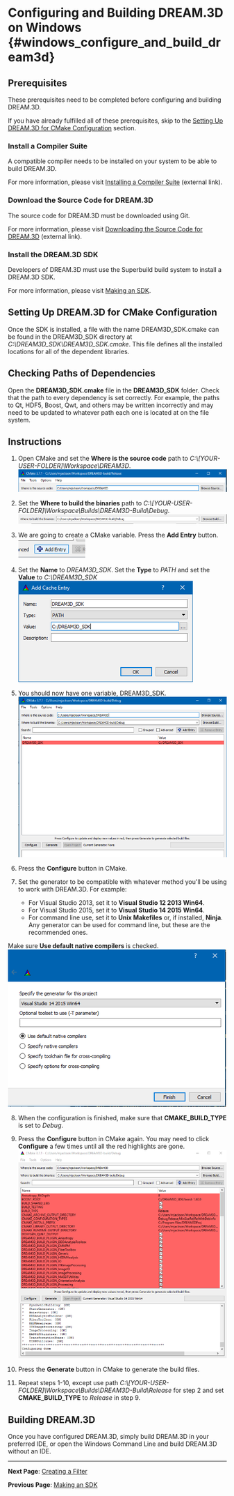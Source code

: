Configuring and Building DREAM.3D on Windows {#windows_configure_and_build_dream3d}
========

<a name="prerequisites">

## Prerequisites ##

</a>

These prerequisites need to be completed before configuring and building DREAM.3D.

If you have already fulfilled all of these prerequisites, skip to the [Setting Up DREAM.3D for CMake Configuration](#cmake_config) section.

<a name="compiler_suite">

### Install a Compiler Suite ###

</a>

A compatible compiler needs to be installed on your system to be able to build DREAM.3D.

For more information, please visit [Installing a Compiler Suite](http://dream3d.bluequartz.net/binaries/Help/DREAM3D/compiler_suite.html) (external link).

<a name="downloading_dream3d">

### Download the Source Code for DREAM.3D ###

</a>

The source code for DREAM.3D must be downloaded using Git.

For more information, please visit [Downloading the Source Code for DREAM.3D](http://dream3d.bluequartz.net/binaries/Help/DREAM3D/source_download.html) (external link).

<a name="installing_sdk">

### Install the DREAM.3D SDK ###

</a>

Developers of DREAM.3D must use the Superbuild build system to install a DREAM.3D SDK.

For more information, please visit <a href="https://github.com/bluequartzsoftware/DREAM3DSuperbuild/blob/develop/docs/Making_an_SDK_Windows.md">Making an SDK</a>.

<a name="cmake_config">

## Setting Up DREAM.3D for CMake Configuration ##

</a>

Once the SDK is installed, a file with the name DREAM3D_SDK.cmake can be found in the DREAM3D_SDK directory at *C:\\DREAM3D_SDK\DREAM3D_SDK.cmake*. This file defines all the installed locations for all of the dependent libraries.

## Checking Paths of Dependencies ##
Open the **DREAM3D_SDK.cmake** file in the **DREAM3D_SDK** folder.  Check that the path to every dependency is set correctly.  For example, the paths to Qt, HDF5, Boost, Qwt, and others may be written incorrectly and may need to be updated to whatever path each one is located at on the file system.

## Instructions ##

1. Open CMake and set the **Where is the source code** path to *C:\\[YOUR-USER-FOLDER]\\Workspace\\DREAM3D*.
![](Images/Win_source_code_path.png)

2. Set the **Where to build the binaries** path to *C:\\[YOUR-USER-FOLDER]\\Workspace\\Builds\\DREAM3D-Build\\Debug*.
![](Images/Win_build_binaries_debug.png)

3. We are going to create a CMake variable.  Press the **Add Entry** button.
![](Images/Win_add_entry.png)

4. Set the **Name** to *DREAM3D_SDK*.  Set the **Type** to *PATH* and set the **Value** to *C:\\DREAM3D_SDK*
![](Images/Win_create_cmake_variable.png)

5. You should now have one variable, DREAM3D_SDK.
![](Images/Win_cmake_before_config.png)

6. Press the **Configure** button in CMake.

7. Set the generator to be compatible with whatever method you'll be using to work with DREAM.3D.  For example:
	- For Visual Studio 2013, set it to **Visual Studio 12 2013 Win64**.
    - For Visual Studio 2015, set it to **Visual Studio 14 2015 Win64**.
    - For command line use, set it to **Unix Makefiles** or, if installed, **Ninja**.  Any generator can be used for command line, but these are the recommended ones.

Make sure **Use default native compilers** is checked.
![](Images/Win_generator.png)

8. When the configuration is finished, make sure that **CMAKE_BUILD_TYPE** is set to *Debug*.

9. Press the **Configure** button in CMake again.  You may need to click **Configure** a few times until all the red highlights are gone.
![](Images/Win_cmake_after_config.png)

10. Press the **Generate** button in CMake to generate the build files.

11. Repeat steps 1-10, except use path *C:\\[YOUR-USER-FOLDER]\\Workspace\\Builds\\DREAM3D-Build\\Release* for step 2 and set **CMAKE_BUILD_TYPE** to *Release* in step 9.

## Building DREAM.3D ##
Once you have configured DREAM.3D, simply build DREAM.3D in your preferred IDE, or open the Windows Command Line and build DREAM.3D without an IDE.

---
**Next Page**: [Creating a Filter](http://dream3d.bluequartz.net/binaries/Help/DREAM3D/creating_a_filter.html)

**Previous Page**: <a href="https://github.com/bluequartzsoftware/DREAM3DSuperbuild/blob/develop/docs/Making_an_SDK_Windows.md">Making an SDK</a>
